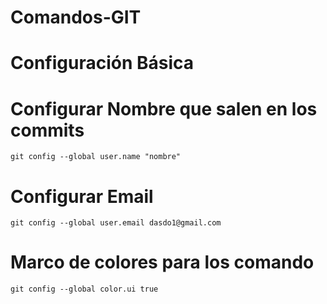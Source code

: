 # Comandos-GIT

# Configuración Básica

# Configurar Nombre que salen en los commits

	git config --global user.name "nombre"

# Configurar Email

	git config --global user.email dasdo1@gmail.com

# Marco de colores para los comando

	git config --global color.ui true